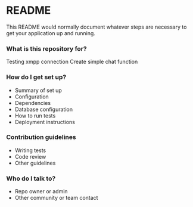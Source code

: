 # README #

This README would normally document whatever steps are necessary to get your application up and running.

### What is this repository for? ###

Testing xmpp connection
Create simple chat function

### How do I get set up? ###

* Summary of set up
* Configuration
* Dependencies
* Database configuration
* How to run tests
* Deployment instructions

### Contribution guidelines ###

* Writing tests
* Code review
* Other guidelines

### Who do I talk to? ###

* Repo owner or admin
* Other community or team contact